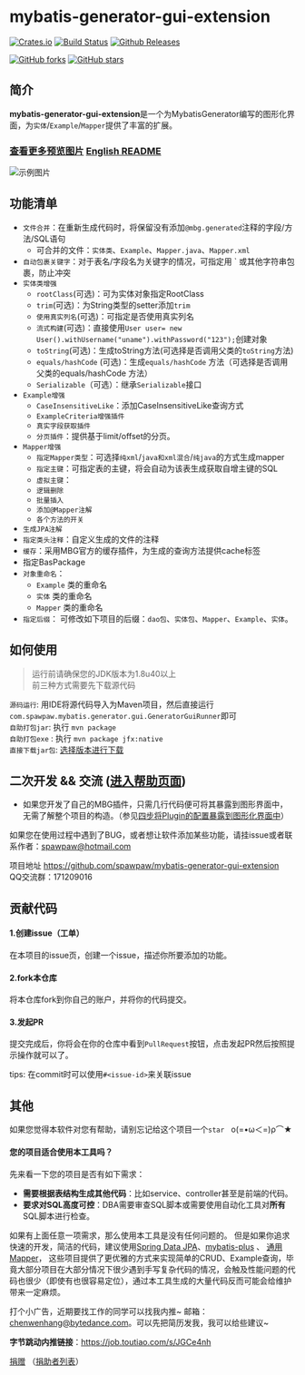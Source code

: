 # mybatis-generator-gui-extension


<!-- Badges section here. -->
[![Crates.io](https://img.shields.io/crates/l/rustc-serialize.svg)](https://github.com/spawpaw/mybatis-generator-gui-extension/blob/master/LICENSE)
[![Build Status](https://travis-ci.org/spawpaw/mybatis-generator-gui-extension.svg?branch=master)](https://travis-ci.org/spawpaw/mybatis-generator-gui-extension)
[![Github Releases](https://img.shields.io/github/downloads/atom/atom/latest/total.svg)](https://github.com/spawpaw/mybatis-generator-gui-extension/releases)

[![GitHub forks](https://img.shields.io/github/forks/spawpaw/mybatis-generator-gui-extension.svg?style=social&label=Fork)](https://github.com/spawpaw/mybatis-generator-gui-extension/fork)
[![GitHub stars](https://img.shields.io/github/stars/spawpaw/mybatis-generator-gui-extension.svg?style=social&label=Star)](https://github.com/spawpaw/mybatis-generator-gui-extension/star)

<!-- /Badges section end. -->

## 简介

**mybatis-generator-gui-extension**是一个为MybatisGenerator编写的图形化界面，为`实体`/`Example`/`Mapper`提供了丰富的扩展。

### [查看更多预览图片](./wiki/PREVIEW.md)      [English README](./wiki/README-en.md)


![示例图片](./wiki/images/main_window.png)

## 功能清单
- `文件合并`：在重新生成代码时，将保留没有添加`@mbg.generated`注释的字段/方法/SQL语句
    - 可合并的文件：`实体类`、`Example`、`Mapper.java`、`Mapper.xml`
- `自动包裹关键字`：对于表名/字段名为关键字的情况，可指定用 ` 或其他字符串包裹，防止冲突
- `实体类增强`
    - `rootClass`(可选)：可为实体对象指定RootClass
    - `trim`(可选)：为String类型的setter添加`trim`
    - `使用真实列名`(可选)：可指定是否使用真实列名
    - `流式构建`(可选)：直接使用`User user= new User().withUsername("uname").withPassword("123");`创建对象
    - `toString`(可选)：生成toString方法(可选择是否调用父类的`toString`方法)
    - `equals/hashCode` (可选)：生成`equals/hashCode` 方法（可选择是否调用父类的equals/hashCode 方法）
    - `Serializable`（可选）：继承`Serializable`接口
- `Example增强`
    - `CaseInsensitiveLike`：添加CaseInsensitiveLike查询方式
    - `ExampleCriteria增强插件`
    - `真实字段获取插件`
    - `分页插件`：提供基于limit/offset的分页。
- `Mapper增强`
    - `指定Mapper类型`：可选择`纯xml`/`java和xml混合`/`纯java`的方式生成mapper
    - `指定主键`：可指定表的主键，将会自动为该表生成获取自增主键的SQL
    - `虚拟主键`：
    - `逻辑删除`
    - `批量插入`
    - `添加@Mapper注解`
    - `各个方法的开关`
- `生成JPA注解`
- `指定类头注释`：自定义生成的文件的注释
- `缓存`：采用MBG官方的缓存插件，为生成的查询方法提供cache标签
- 指定BasPackage
- `对象重命名`：
    - `Example` 类的重命名
    - `实体` 类的重命名
    - `Mapper` 类的重命名
- `指定后缀`： 可修改如下项目的后缀：`dao包`、`实体包`、`Mapper`、`Example`、`实体`。
## 如何使用

> 运行前请确保您的JDK版本为1.8u40以上   
> 前三种方式需要先下载源代码

`源码运行`: 用IDE将源代码导入为Maven项目，然后直接运行`com.spawpaw.mybatis.generator.gui.GeneratorGuiRunner`即可  
`自助打包jar`: 执行 `mvn package`  
`自助打包exe` :  执行 `mvn package jfx:native`  
`直接下载jar包`: [选择版本进行下载](https://github.com/spawpaw/mybatis-generator-gui-extension/releases)   

## 二次开发 && 交流 ([进入帮助页面](https://github.com/spawpaw/mybatis-generator-gui-extension/wiki))

- 如果您开发了自己的MBG插件，只需几行代码便可将其暴露到图形界面中，无需了解整个项目的构造。（参见[四步将Plugin的配置暴露到图形化界面中](./wiki/IntegrationOfYourPlugin.md)）


如果您在使用过程中遇到了BUG，或者想让软件添加某些功能，请挂issue或者联系作者：<spawpaw@hotmail.com>

项目地址 https://github.com/spawpaw/mybatis-generator-gui-extension  
QQ交流群：171209016

## 贡献代码
#### 1.创建issue（工单）
在本项目的issue页，创建一个issue，描述你所要添加的功能。
#### 2.fork本仓库
将本仓库fork到你自己的账户，并将你的代码提交。  
#### 3.发起PR
提交完成后，你将会在你的仓库中看到`PullRequest`按钮，点击发起PR然后按照提示操作就可以了。

tips: 在commit时可以使用`#<issue-id>`来关联issue

## 其他
如果您觉得本软件对您有帮助，请别忘记给这个项目一个`star`   ο(=•ω＜=)ρ⌒★

#### 您的项目适合使用本工具吗？

先来看一下您的项目是否有如下需求：
- **需要根据表结构生成其他代码**：比如service、controller甚至是前端的代码。
- **要求对SQL高度可控**：DBA需要审查SQL脚本或需要使用自动化工具对**所有**SQL脚本进行检查。

如果有上面任意一项需求，那么使用本工具是没有任何问题的。
但是如果你追求快速的开发，简洁的代码，建议使用[Spring Data JPA](https://github.com/spring-projects/spring-data-jpa)、[mybatis-plus](https://github.com/baomidou/mybatis-plus) 、 [通用Mapper](https://github.com/abel533/Mapper)，
这些项目提供了更优雅的方式来实现简单的CRUD、Example查询，毕竟大部分项目在大部分情况下很少遇到手写复杂代码的情况，会触及性能问题的代码也很少（即使有也很容易定位），通过本工具生成的大量代码反而可能会给维护带来一定麻烦。

打个小广告，近期要找工作的同学可以找我内推~ 邮箱：chenwenhang@bytedance.com。可以先把简历发我，我可以给些建议~

**字节跳动内推链接**：https://job.toutiao.com/s/JGCe4nh

[捐赠](./wiki/donate.md) （[捐助者列表](https://github.com/spawpaw/mybatis-generator-gui-extension/wiki/sponsors)）
